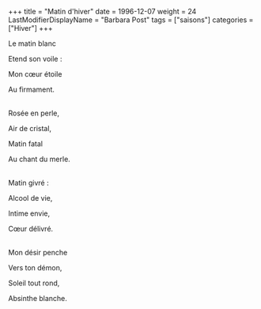 +++
title = "Matin d'hiver"
date = 1996-12-07
weight = 24
LastModifierDisplayName = "Barbara Post"
tags = ["saisons"]
categories = ["Hiver"]
+++

Le matin blanc

Etend son voile :

Mon cœur étoile

Au firmament.

 \
Rosée en perle,

Air de cristal,

Matin fatal

Au chant du merle.

 \
Matin givré :

Alcool de vie,

Intime envie,

Cœur délivré.

 \
Mon désir penche

Vers ton démon,

Soleil tout rond,

Absinthe blanche.
